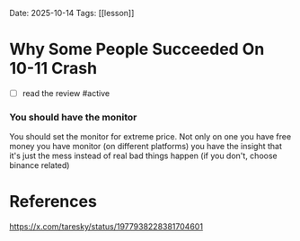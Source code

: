 Date: 2025-10-14
Tags: [[lesson]]

# Why Some People Succeeded On 10-11 Crash

- [ ] read the review #active 
### You should have the monitor
You should set the monitor for extreme price. Not only on one
you have free money
you have monitor (on different platforms)
you have the insight that it's just the mess instead of real bad things happen (if you don't, choose binance related)



# References
https://x.com/taresky/status/1977938228381704601